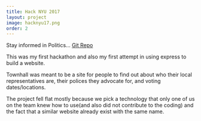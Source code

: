 ```yaml
---
title: Hack NYU 2017
layout: project
image: hacknyu17.png
order: 2
---
```


Stay informed in Politics...
[Git Repo](https://github.com/S1MB10T3/townhall)

This was my first hackathon and also my first attempt in using express to
build a website.

Townhall was meant to be a site for people to find out about who their local representatives are, their polices they advocate for, and voting dates/locations.

The project fell flat mostly because we pick a technology that only one of us on the team knew how to use(and also did not contribute to the coding) and the fact that a similar website already exist with the same name.
